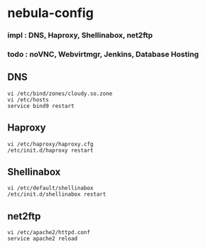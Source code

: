 nebula-config
=============


### impl : DNS, Haproxy, Shellinabox, net2ftp
### todo : noVNC, Webvirtmgr, Jenkins, Database Hosting




## DNS

```
vi /etc/bind/zones/cloudy.so.zone
vi /etc/hosts
service bind9 restart
```


## Haproxy

```
vi /etc/haproxy/haproxy.cfg
/etc/init.d/haproxy restart
```


## Shellinabox

```
vi /etc/default/shellinabox
/etc/init.d/shellinabox restart
```

## net2ftp

```
vi /etc/apache2/httpd.conf
service apache2 reload
```



